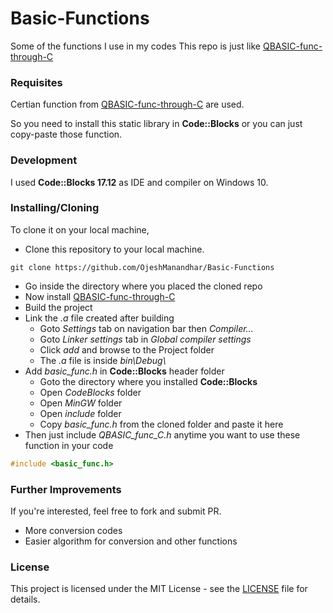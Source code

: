 # Basic-Functions
Some of the functions I use in my codes
This repo is just like [QBASIC-func-through-C](https://github.com/OjeshManandhar/QBASIC-func-through-C)

### Requisites
Certian function from [QBASIC-func-through-C](https://github.com/OjeshManandhar/QBASIC-func-through-C) are used.

So you need to install this static library in **Code::Blocks** or you can just copy-paste those function.

### Development
I used **Code::Blocks 17.12** as IDE and compiler on Windows 10.

### Installing/Cloning
To clone it on your local machine,
- Clone this repository to your local machine.
```shell
git clone https://github.com/OjeshManandhar/Basic-Functions
```
- Go inside the directory where you placed the cloned repo
- Now install [QBASIC-func-through-C](https://github.com/OjeshManandhar/QBASIC-func-through-C)
- Build the project
- Link the *.a* file created after building
  + Goto *Settings* tab on navigation bar then *Compiler...*
  + Goto *Linker settings* tab in *Global compiler settings*
  + Click *add* and browse to the Project folder
  + The *.a* file is inside *bin\Debug\\*
- Add *basic_func.h* in **Code::Blocks** header folder
  + Goto the directory where you installed **Code::Blocks**
  + Open *CodeBlocks* folder
  + Open *MinGW* folder
  + Open *include* folder
  + Copy *basic_func.h* from the cloned folder and paste it here
- Then just include *QBASIC_func_C.h* anytime you want to use these function in your code
```C
#include <basic_func.h>
```

### Further Improvements
If you're interested, feel free to fork and submit PR.
- More conversion codes
- Easier algorithm for conversion and other functions
  
### License
This project is licensed under the MIT License - see the [LICENSE](LICENSE) file for details.
